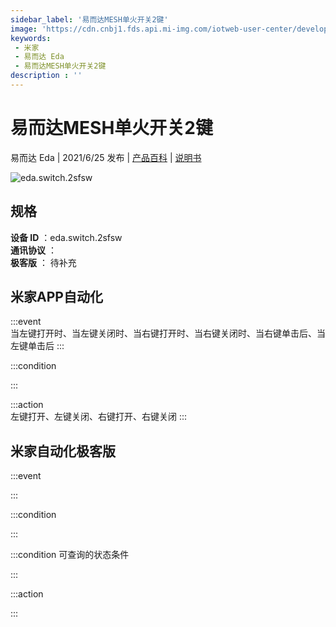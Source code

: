```yaml
---
sidebar_label: '易而达MESH单火开关2键'
image: 'https://cdn.cnbj1.fds.api.mi-img.com/iotweb-user-center/developer_1679070061157UHYwizZi.png?GalaxyAccessKeyId=AKVGLQWBOVIRQ3XLEW&Expires=9223372036854775807&Signature=dtb65+StiYy4qJKP+X+04bEKCQ4='
keywords: 
 - 米家
 - 易而达 Eda
 - 易而达MESH单火开关2键
description : ''
---
```

# 易而达MESH单火开关2键

易而达 Eda | 2021/6/25 发布 | [产品百科](https://home.mi.com/webapp/content/baike/product/index.html?model=eda.switch.2sfsw/) | [说明书](https://home.mi.com/views/introduction.html?model=eda.switch.2sfsw&region=cn)

![eda.switch.2sfsw](https://cdn.cnbj1.fds.api.mi-img.com/iotweb-user-center/developer_1679070061157UHYwizZi.png?GalaxyAccessKeyId=AKVGLQWBOVIRQ3XLEW&Expires=9223372036854775807&Signature=dtb65+StiYy4qJKP+X+04bEKCQ4=)

## 规格  
> 
**设备 ID** ：eda.switch.2sfsw  
**通讯协议** ：  
**极客版**  ： 待补充 


## 米家APP自动化  

:::event  
当左键打开时、当左键关闭时、当右键打开时、当右键关闭时、当右键单击后、当左键单击后
:::

:::condition  

:::

:::action   
左键打开、左键关闭、右键打开、右键关闭
:::

## 米家自动化极客版  

:::event  

:::

:::condition  

:::

:::condition 可查询的状态条件  

:::

:::action  

:::

        

